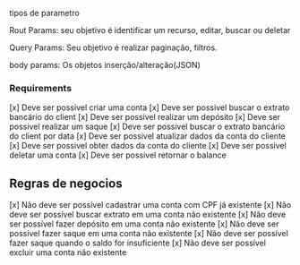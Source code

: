 tipos de parametro

Rout Params: seu objetivo é identificar um recurso, editar, buscar ou deletar

Query Params: Seu objetivo é realizar paginação, filtros.

body params: Os objetos inserção/alteração(JSON)

### Requirements

[x] Deve ser possivel criar uma conta
[x] Deve ser possivel buscar o extrato bancário do client
[x] Deve ser possivel realizar um depósito
[x] Deve ser possivel realizar um saque
[x] Deve ser possivel buscar o extrato bancário do client por data
[x] Deve ser possivel atualizar dados da conta do cliente
[x] Deve ser possivel obter dados da conta do cliente
[x] Deve ser possivel deletar uma conta
[x] Deve ser possivel retornar o balance


## Regras de negocios

[x] Não deve ser possível cadastrar uma conta com CPF já existente
[x] Não deve ser possível buscar extrato em uma conta não existente
[x] Não deve ser possível fazer depósito em uma conta não existente
[x] Não deve ser possível fazer saque em uma conta não existente
[x] Não deve ser possível fazer saque quando o saldo for insuficiente
[x] Não deve ser possível excluir uma conta não existente

